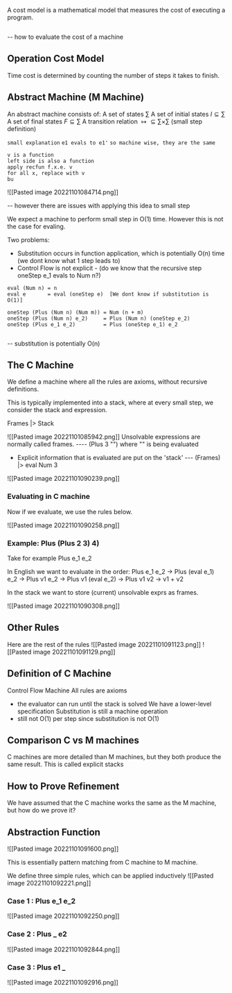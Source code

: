 A cost model is a mathematical model that measures the cost of executing a program.

```toc
```


-- how to evaluate the cost of a machine

## Operation Cost Model
Time cost is determined by counting the number of steps it takes to finish.


## Abstract Machine (M Machine)
An abstract machine consists of:
A set of states $\sum$ 
A set of initial states $I \subseteq \sum$
A set of final states $F \subseteq \sum$
A transition relation $\mapsto \subseteq \sum \times \sum$
(small step definition)

`small explanation`
`e1 evals to e1'`
`so machine wise, they are the same`

```
v is a function
left side is also a function
apply recfun f.x.e. v
for all x, replace with v
bu
```


![[Pasted image 20221101084714.png]]

-- however there are issues with applying this idea to small step 

We expect a machine to perform small step in O(1) time.
However this is not the case for evaling.

Two problems:
- Substitution occurs in function application, which is potentially O(n) time (we dont know what 1 step leads to)
- Control Flow is not explicit - (do we know that the recursive step oneStep e_1 evals to Num n?)

```
eval (Num n) = n
eval e       = eval (oneStep e)  [We dont know if substitution is O(1)]

oneStep (Plus (Num n) (Num m)) = Num (n + m)
oneStep (Plus (Num n) e_2)     = Plus (Num n) (oneStep e_2)
oneStep (Plus e_1 e_2)         = Plus (oneStep e_1) e_2


```

-- substitution is potentially O(n)



## The C Machine

We define a machine where all the rules are axioms, without recursive definitions.

This is typically implemented into a stack, where at every small step, we consider the stack and expression.

Frames |> Stack

![[Pasted image 20221101085942.png]]
Unsolvable expressions are normally called frames.
---- (Plus 3 "") where "" is being evaluated 
- Explicit information that is evaluated are put on the 'stack' 
--- (Frames) |> eval Num 3

![[Pasted image 20221101090239.png]]

### Evaluating in C machine

Now if we evaluate, we use the rules below.

![[Pasted image 20221101090258.png]]


### Example: Plus (Plus 2 3) 4)

Take for example Plus e_1 e_2

In English we want to evaluate in the order:
Plus e_1 e_2
-> Plus (eval e_1) e_2
-> Plus v1 e_2
-> Plus v1 (eval e_2)
-> Plus v1 v2
-> v1 + v2

In the stack we want to store (current) unsolvable exprs as frames.

![[Pasted image 20221101090308.png]]


## Other Rules
Here are the rest of the rules
![[Pasted image 20221101091123.png]]
![[Pasted image 20221101091129.png]]


## Definition of C Machine 
Control Flow Machine
All rules are axioms
- the evaluator can run until the stack is solved
We have a lower-level specification
Substitution is still a machine operation
- still not O(1) per step since substitution is not O(1)


## Comparison C vs M machines

C machines are more detailed than M machines, but they both produce the same result.
This is called explicit stacks

## How to Prove Refinement
We have assumed that the C machine works the same as the M machine, but how do we prove it?

## Abstraction Function

![[Pasted image 20221101091600.png]]

This is essentially pattern matching from C machine to M machine.


We define three simple rules, which can be applied inductively
![[Pasted image 20221101092221.png]]



### Case 1 : Plus e_1 e_2
![[Pasted image 20221101092250.png]]

### Case 2 : Plus _ e2
![[Pasted image 20221101092844.png]]

### Case 3 : Plus e1 _

![[Pasted image 20221101092916.png]]